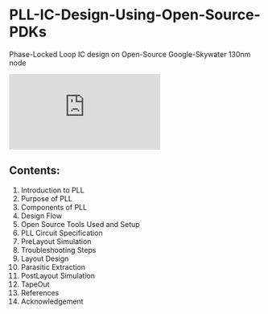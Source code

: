 # PLL-IC-Design-Using-Open-Source-PDKs
Phase-Locked Loop IC design on Open-Source Google-Skywater 130nm node

![VSD Poster](https://github.com/samadritasarkar2/PLL-IC-Design-Using-Open-Source-PDKs/edit/main/README.md)

## Contents:
1. Introduction to PLL
2. Purpose of PLL
3. Components of PLL
4. Design Flow
5. Open Source Tools Used and Setup
6. PLL Circuit Specification
7. PreLayout Simulation
8. Troubleshooting Steps
9. Layout Design
10. Parasitic Extraction
11. PostLayout Simulation 
12. TapeOut
13. References
14. Acknowledgement
